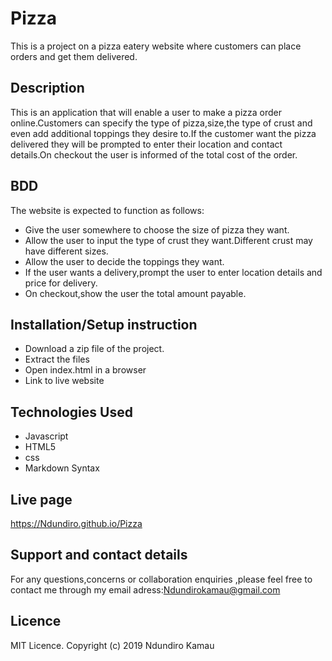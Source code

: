 # Pizza
This is a project on a pizza eatery website where customers can place orders and get them  delivered.
## Description
This is an application that will enable a user  to make a pizza order online.Customers can specify the type of pizza,size,the type of crust and even add additional toppings they desire to.If the customer want the pizza delivered they will be prompted to enter their location and contact details.On checkout the user is informed of the total cost of the order.

## BDD
The website is expected to function as follows:
* Give the user somewhere to choose the size of pizza they want.
* Allow the user to input the type of crust they want.Different crust may have different sizes.
* Allow the user to decide the toppings they want.
* If the user wants a delivery,prompt the user to enter location details and price for delivery.
* On checkout,show the user the total amount payable.

## Installation/Setup instruction
* Download a zip file of the project.
* Extract the files
* Open index.html in a browser
* Link to live website

## Technologies Used
* Javascript
* HTML5
* css
* Markdown Syntax

## Live page
https://Ndundiro.github.io/Pizza

## Support and contact details

For any questions,concerns or collaboration enquiries  ,please feel free to contact me through my email adress:Ndundirokamau@gmail.com

## Licence
MIT Licence. Copyright (c) 2019 Ndundiro Kamau
